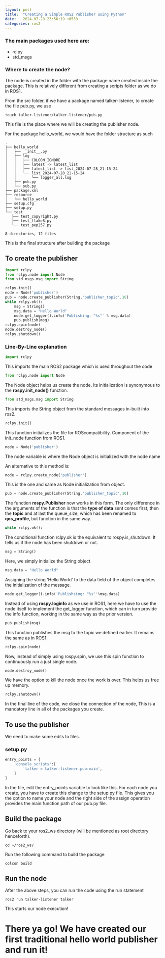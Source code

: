 ```yaml
---
layout: post
title:  "Creating a Simple ROS2 Publisher using Python"
date:   2024-07-28 23:50:19 +0530
categories: ros2
---
```


### The main packages used here are:
- rclpy
- std_msgs

### Where to create the node?
The node is created in the folder with the package name created inside the package. This is relatively different from creating a scripts folder as we do in ROS1.

From the src folder, if we have a package named talker-listener, to create the file pub.py, we use
```shell
touch talker-listener/talker-listener/pub.py
```
This file is the place where we will be creating the publisher node.

For the package hello_world, we would have the folder structure as such
```shell
.  
├── hello_world  
│   ├── __init__.py  
│   ├── log  
│   │   ├── COLCON_IGNORE  
│   │   ├── latest -> latest_list  
│   │   ├── latest_list -> list_2024-07-28_21-15-24  
│   │   └── list_2024-07-28_21-15-24  
│   │       └── logger_all.log  
│   ├── pub.py  
│   └── sub.py  
├── package.xml  
├── resource  
│   └── hello_world  
├── setup.cfg  
├── setup.py  
└── test  
   ├── test_copyright.py  
   ├── test_flake8.py  
   └── test_pep257.py  
  
8 directories, 12 files
```
This is the final structure after building the package

## To create the publisher

```python
import rclpy
from rclpy.node import Node
from std_msgs.msg import String

rclpy.init()
node = Node('publisher')
pub = node.create_publisher(String,'publisher_topic',10)
while rclpy.ok():
	msg = String()
	msg.data = "Hello World"
	node.get_logger().info('Publishing: "%s"' % msg.data)
	pub.publish(msg)
rclpy.spin(node)
node.destroy_node()
rclpy.shutdown()
```

### Line-By-Line explanation

```python
import rclpy
```
This imports the main ROS2 package which is used throughout the code

```python
from rclpy.node import Node
```
The Node object helps us create the node. Its initialization is synonymous to the **rospy.init_node()** function.

```python
from std_msgs.msg import String
```
This imports the String object from the standard messages in-built into ros2.

```python
rclpy.init()
```
This function initializes the file for ROScompatibility. Component of the init_node function from ROS1.

```python
node = Node('publisher')
```
The node variable is where the Node object is initialized with the node name

An alternative to this method is:
```python
node = rclpy.create_node('publisher')
```
This is the one and same as Node initialization from object.

```python
pub = node.create_publisher(String,'publisher_topic',10)
```
The function **rospy.Publisher** now works in this form. The only difference in the arguments of the function is that the **type of data** sent comes first, then the **topic** and at last the queue_size, which has been renamed to **qos_profile**, but function in the same way.

```python
while rclpy.ok():
```
The conditional function rclpy.ok is the equivalent to rospy.is_shutdown. It tells us if the node has been shutdown or not.

```python
msg = String()
```
Here, we simply initialize the String object.

```python
msg.data = "Hello World"
```
Assigning the string 'Hello World' to the data field of the object completes the initialization of the message.

```python
node.get_logger().info('Publishsing: "%s"'%msg.data)
```
Instead of using **rospy.loginfo** as we use in ROS1, here we have to use the node itself to implement the get_logger function, which can in turn provide the info function, working in the same way as the prior version.

```python
pub.publish(msg)
```
This function publishes the msg to the topic we defined earlier. It remains the same as in ROS1.

```python
rclpy.spin(node)
```
Now, instead of simply using rospy.spin, we use this spin function to continuously run a just single node.

```python
node.destroy_node()
```
We have the option to kill the node once the work is over. This helps us free up memory.

```python
rclpy.shutdown()
```
In the final line of the code, we close the connection of the node, This is a mandatory line in all of the packages you create.

## To use the publisher

We need to make some edits to files.

### setup.py

```python
entry_points = {
	'console_scripts':[
		'talker = talker-listener.pub:main',	
	]
}
```
In the file, edit the entry_points variable to look like this. For each node you create, you have to create this change to the setup.py file. This gives you the option to name your node and the right side of the assign operation provides the main function path of our pub.py file.

## Build the package

Go back to your ros2_ws directory (will be mentioned as root directory henceforth).

```shell
cd ~/ros2_ws/
```

Run the following command to build the package

```shell
colcon build
```

## Run the node
After the above steps, you can run the code using the run statement

```shell
ros2 run talker-listener talker
```

This starts our node execution!

# There ya go! We have created our first traditional hello world publisher and run it!